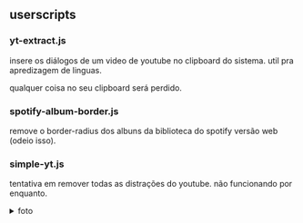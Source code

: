 ## userscripts
### yt-extract.js
insere os diálogos de um video de youtube no clipboard do sistema. util pra apredizagem de linguas.

qualquer coisa no seu clipboard será perdido.

### spotify-album-border.js
remove o border-radius dos albuns da biblioteca do spotify versão web (odeio isso).

### simple-yt.js
tentativa em remover todas as distrações do youtube. não funcionando por enquanto.
<details>
<summary>foto</summary>
<img src="img/simple-yt.png">
</details>
